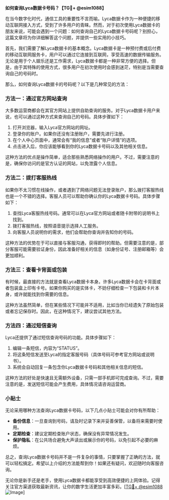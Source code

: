 **如何查询Lyca数据卡号码？【TG💪+ @esim1088】**

在当今数字化时代，通信工具的重要性不言而喻。Lyca数据卡作为一种便捷的移动互联网接入方式，受到了许多用户的青睐。然而，对于初次使用Lyca数据卡的朋友来说，可能会遇到一个问题：如何查询自己的Lyca数据卡号码呢？别担心，这篇文章将为你详细解答这个问题，并提供一些实用的小技巧。

首先，我们需要了解Lyca数据卡的基本概念。Lyca数据卡是一种预付费或后付费的移动互联网服务卡，用户可以通过它连接到互联网，享受高速的数据传输服务。无论是用于个人娱乐还是工作需求，Lyca数据卡都是一种非常方便的选择。但是，由于其特殊的使用方式，很多用户在初次使用时会感到迷茫，特别是当需要查询自己的号码时。

那么，如何查询Lyca数据卡的号码呢？以下是几种常见的方法：

### 方法一：通过官方网站查询

大多数运营商都会在其官方网站上提供自助查询的服务。对于Lyca数据卡用户来说，也可以通过这种方式来查询自己的号码。具体步骤如下：

1. 打开浏览器，输入Lyca官方网站的网址。
2. 登录你的账户。如果你还没有注册账户，需要先进行注册。
3. 在个人中心页面中，通常会有“我的信息”或者“账户详情”的选项。
4. 点击进入后，你应该能够看到你的Lyca数据卡号码以及其他相关信息。

这种方法的优点是操作简单，适合那些熟悉网络操作的用户。不过，需要注意的是，确保你访问的是官方认证的网站，以免泄露个人信息。

### 方法二：拨打客服热线

如果你不太习惯在线操作，或者遇到了网络问题无法登录账户，那么拨打客服热线也是一个不错的选择。客服人员可以帮助你确认你的Lyca数据卡号码。具体步骤如下：

1. 查找Lyca客服热线号码。通常可以在Lyca官方网站或者随卡附带的说明书上找到。
2. 拨打客服热线，按照语音提示选择人工服务。
3. 向客服人员说明你的需求，他们会帮助你查询并告知你的号码。

这种方法的优势在于可以直接与客服沟通，获得即时的帮助。但需要注意的是，部分客服可能需要验证身份，因此准备好相关的信息（如身份证号、注册邮箱等）会更加顺利。

### 方法三：查看卡背面或包装

有时候，最直接的方法就是查看Lyca数据卡本身。许多Lyca数据卡会在卡背面或者包装盒上印有卡号。如果你购买的是实体卡，不妨仔细检查一下包装和卡片本身，或许就能找到你需要的信息。

这种方法虽然简单，但在某些情况下可能并不适用，比如当你已经遗失了原始包装或者忘记保存时。因此，在这种情况下，建议尝试其他方法。

### 方法四：通过短信查询

Lyca还提供了通过短信查询号码的功能。具体步骤如下：

1. 编辑一条短信，内容为“STATUS”。
2. 将这条短信发送至Lyca的指定客服号码（具体号码可参考官方网站或说明书）。
3. 系统会自动回复一条包含你Lyca数据卡号码和其他相关信息的短信。

这种方法的好处是快速且无需额外设备，只需一部手机即可完成查询。不过，需要注意的是，发送短信可能会产生费用，具体情况请咨询运营商。

### 小贴士

无论采用哪种方法查询Lyca数据卡号码，以下几点小贴士可能会对你有所帮助：

- **备份信息**：一旦查询到号码，请及时记录下来并妥善保管，以备将来需要时使用。
- **定期检查**：建议定期检查账户状态，确保没有异常情况发生。
- **保护隐私**：在公共场合避免大声读出或展示你的号码，以免引起不必要的麻烦。

总之，查询Lyca数据卡号码并不是一件复杂的事情，只要掌握了正确的方法，就可以轻松搞定。希望以上介绍的方法能帮到你！如果还有疑问，欢迎随时向客服咨询。

无论你是新手还是老手，使用Lyca数据卡都能享受到高效便捷的上网体验。记得关注官方渠道获取最新资讯，让你的数字生活更加丰富多彩。[[TG💪+ @esim1088](https://t.me/s/esim1088) ![Image](https://i.postimg.cc/4NQfJmqS/Snipaste-2025-05-13-00-14-12.png)]